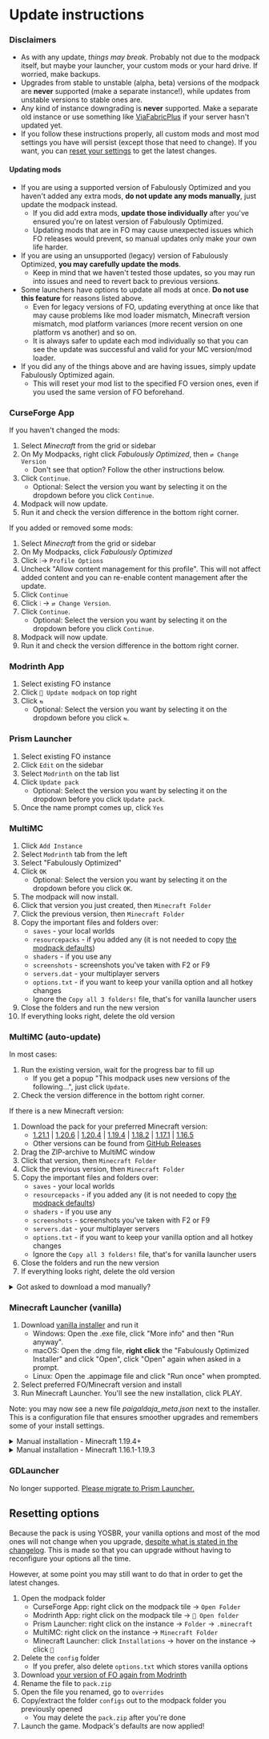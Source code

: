 # Update instructions

### Disclaimers

- As with any update, *things may break*. Probably not due to the modpack itself, but maybe your launcher, your custom mods or your hard drive. If worried, make backups.
- Upgrades from stable to unstable (alpha, beta) versions of the modpack are **never** supported (make a separate instance!), while updates from unstable versions to stable ones are.
- Any kind of instance downgrading is **never** supported. Make a separate old instance or use something like [ViaFabricPlus](https://modrinth.com/mod/viafabricplus) if your server hasn't updated yet.
- If you follow these instructions properly, all custom mods and most mod settings you have will persist (except those that need to change). If you want, you can [reset your settings](#resetting-settings) to get the latest changes.

#### Updating mods

* If you are using a supported version of Fabulously Optimized and you haven't added any extra mods, **do not update any mods manually**, just update the modpack instead.
   * If you did add extra mods, **update those individually** after you've ensured you're on latest version of Fabulously Optimized.
   * Updating mods that are in FO may cause unexpected issues which FO releases would prevent, so manual updates only make your own life harder.
* If you are using an unsupported (legacy) version of Fabulously Optimized, **you may carefully update the mods**.
   * Keep in mind that we haven't tested those updates, so you may run into issues and need to revert back to previous versions.
* Some launchers have options to update all mods at once. **Do not use this feature** for reasons listed above.
    * Even for legacy versions of FO, updating everything at once like that may cause problems like mod loader mismatch, Minecraft version mismatch, mod platform variances (more recent version on one platform vs another) and so on.
    * It is always safer to update each mod individually so that you can see the update was successful and valid for your MC version/mod loader.
* If you did any of the things above and are having issues, simply update Fabulously Optimized again.
  * This will reset your mod list to the specified FO version ones, even if you used the same version of FO beforehand.

### CurseForge App

If you haven't changed the mods:

1. Select _Minecraft_ from the grid or sidebar
2. On My Modpacks, right click _Fabulously Optimized_, then `⇄ Change Version`
   * Don't see that option? Follow the other instructions below.
3. Click `Continue`.
   * Optional: Select the version you want by selecting it on the dropdown before you click `Continue`.
4. Modpack will now update.
5. Run it and check the version difference in the bottom right corner.

If you added or removed some mods:

1. Select _Minecraft_ from the grid or sidebar
2. On My Modpacks, click _Fabulously Optimized_
3. Click `⫶`→ `Profile Options`
4. Uncheck "Allow content management for this profile". This will not affect added content and you can re-enable content management after the update.
5. Click `Continue`
6. Click `⫶` → `⇄ Change Version`.
7. Click `Continue`.
   * Optional: Select the version you want by selecting it on the dropdown before you click `Continue`.
8. Modpack will now update.
9. Run it and check the version difference in the bottom right corner.

### Modrinth App

1. Select existing FO instance
2. Click `🔄 Update modpack` on top right
3. Click `⇆`
   * Optional: Select the version you want by selecting it on the dropdown before you click `⇆`.

### Prism Launcher

1. Select existing FO instance
2. Click `Edit` on the sidebar
3. Select `Modrinth` on the tab list
4. Click `Update pack`
   * Optional: Select the version you want by selecting it on the dropdown before you click `Update pack`.
5. Once the name prompt comes up, click `Yes`

### MultiMC

1. Click `Add Instance`
2. Select `Modrinth` tab from the left
3. Select "Fabulously Optimized"
4. Click `OK`
   * Optional: Select the version you want by selecting it on the dropdown before you click `OK`.
5. The modpack will now install.
6. Click that version you just created, then `Minecraft Folder`
7. Click the previous version, then `Minecraft Folder`
8. Copy the important files and folders over:
   * `saves` - your local worlds
   * `resourcepacks` - if you added any (it is not needed to copy [the modpack defaults](changed-options.md#resource-packs))
   * `shaders` - if you use any
   * `screenshots` - screenshots you've taken with F2 or F9
   * `servers.dat` - your multiplayer servers
   * `options.txt` - if you want to keep your vanilla option and all hotkey changes
   * Ignore the `Copy all 3 folders!` file, that's for vanilla launcher users 
9. Close the folders and run the new version
10. If everything looks right, delete the old version

### MultiMC (auto-update)

In most cases:

1. Run the existing version, wait for the progress bar to fill up
   * If you get a popup "This modpack uses new versions of the following...", just click `Update`.
2. Check the version difference in the bottom right corner.

If there is a new Minecraft version:

1. Download the pack for your preferred Minecraft version:
   * [1.21.1](https://github.com/Fabulously-Optimized/fabulously-optimized/releases/download/v6.1.0-beta.5/Fabulously.Optimized.MC.1.21.1.auto-update.zip) | [1.20.6](https://github.com/Fabulously-Optimized/fabulously-optimized/releases/download/v5.12.0-alpha.3/Fabulously.Optimized.MC.1.20.6.auto-update.zip) | [1.20.4](https://github.com/Fabulously-Optimized/fabulously-optimized/releases/download/v5.10.1/Fabulously.Optimized.MC.1.20.4.auto-update.zip) | [1.19.4](https://github.com/Fabulously-Optimized/fabulously-optimized/releases/download/v4.10.0/Fabulously.Optimized.MC.1.19.4.auto-update.zip) | [1.18.2](https://github.com/Fabulously-Optimized/fabulously-optimized/releases/download/v3.12.2/Fabulously.Optimized.MC.1.18.2.auto-update.zip) | [1.17.1](https://github.com/Fabulously-Optimized/fabulously-optimized/releases/download/v3.2.3/Fabulously.Optimized.MC.1.17.1.auto-update.zip) | [1.16.5](https://github.com/Fabulously-Optimized/fabulously-optimized/releases/download/v3.2.3/Fabulously.Optimized.MC.1.16.5.auto-update.zip)
   * Other versions can be found from [GitHub Releases](https://github.com/Fabulously-Optimized/fabulously-optimized/releases)
2. Drag the ZIP-archive to MultiMC window
3. Click that version, then `Minecraft Folder`
4. Click the previous version, then `Minecraft Folder`
5. Copy the important files and folders over:
   * `saves` - your local worlds
   * `resourcepacks` - if you added any (it is not needed to copy [the modpack defaults](changed-options.md#resource-packs))
   * `shaders` - if you use any
   * `screenshots` - screenshots you've taken with F2 or F9
   * `servers.dat` - your multiplayer servers
   * `options.txt` - if you want to keep your vanilla option and all hotkey changes
   * Ignore the `Copy all 3 folders!` file, that's for vanilla launcher users 
6. Close the folders and run the new version
7. If everything looks right, delete the old version

<details>
  <summary>Got asked to download a mod manually?</summary>

  If you get asked to download a specific jar, it means I am not allowed to bundle it and you must add it manually:

  1. Copy and paste the given address to your browser
  2. Click `Cancel Launch`
  3. Click `Download` on the mod
  4. On MultiMC, click on the instance, then click `View Mods`
  5. Drag the downloaded mod into the mod list
  6. Click `Launch`

</details>

### Minecraft Launcher (vanilla)

1. Download [vanilla installer](https://download.fo/vanilla) and run it
    * Windows: Open the .exe file, click "More info" and then "Run anyway".
    * macOS: Open the .dmg file, **right click** the "Fabulously Optimized Installer" and click "Open", click "Open" again when asked in a prompt.
    * Linux: Open the .appimage file and click "Run once" when prompted.
2. Select preferred FO/Minecraft version and install
3. Run Minecraft Launcher. You'll see the new installation, click PLAY.

Note: you may now see a new file _paigaldaja_meta.json_ next to the installer. This is a configuration file that ensures smoother upgrades and remembers some of your install settings.

<details>
   <summary>Manual installation - Minecraft 1.19.4+</summary>

1. Download and install [Fabric Loader](https://fabricmc.net/use/) **version 0.16.5**
   * Remember that the _installer version_ doesn't matter, what matters is the _loader version_ that appears when you run the installer.
2. Open Minecraft Launcher, click `Installations`, then click 📂 on the Fabric installation
3. [Open this site](https://download.fo/vanilla), then click the ⬇️ button
   * Optional: Select the version you want by selecting it on the dropdown before you click ⬇️.
   * If you got a prompt for popup windows or multiple downloads, please accept it - technical limitation.
   * Looking for older versions? Read the "legacy instructions" below.
4. Open the zip file and copy **all folders** [(why?)](vanilla-launcher-faq.md#so-i-just-copy-the-mods-right) to your _.minecraft_ folder
   * If asked - replace the files.
5. Recommended: delete `options.txt` to get [FO default settings](changed-options.md)
    * Your vanilla options like selected resource packs, language, keybinds will be reset but you can reapply them later.
    * If you choose not to do this, please at least enable bundled resource packs manually.
6. Launch the installed Fabric profile
7. If you now see "Fabulously Optimized" in the right bottom corner, you're done!

</details>

<details>
  <summary>Manual installation - Minecraft 1.16.1-1.19.3</summary>

  1. Download and install [Fabric Loader](https://fabricmc.net/use/)
     * Minecraft 1.19-1.19.3: Fabric Loader **0.14.24**
     * Minecraft 1.17.1-1.18.2: Fabric Loader **0.14.12**
     * Minecraft 1.16.5: Fabric Loader **0.13.3** and [Java 8](https://adoptium.net/temurin/releases/?version=8&package=jre&arch=x64)
     * Remember that the _installer version_ doesn't matter, what matters is the _loader version_ that appears when you run the installer.
  2. Open Minecraft Launcher, click `Installations`, then click 📂 on the Fabric installation
  3. Go to [Files](https://www.curseforge.com/minecraft/modpacks/fabulously-optimized/files?showAlphaFiles=show) on CurseForge
  4. Click the version you need, then click "Additional files"
  5. Click `⋮` → `Download file` on the latest **MultiMC version**
     * If you see less than 10 mods in the zip, you downloaded the wrong version.  
  6. Open the zip file, go to _Fabulously Optimized x.x.x_ > _minecraft_
  7. Open the zip file and copy **all folders** [(why?)](vanilla-launcher-faq.md#so-i-just-copy-the-mods-right) from zip's _minecraft_ folder to your _.minecraft_ folder
     * If asked - replace the files.
  8. Recommended: delete `options.txt` to get [FO default settings](changed-options.md)
     * Your vanilla options like selected resource packs, language, keybinds will be reset but you can reapply them later.
     * If you choose not to do this, please at least enable bundled resource packs manually.
  9. Launch the installed Fabric profile
  10. If you now see "Fabulously Optimized" in the right bottom corner, you're done!

</details>

### GDLauncher

No longer supported. [Please migrate to Prism Launcher.](install-instructions.md#gdlauncher)

## Resetting options

Because the pack is using YOSBR, your vanilla options and most of the mod ones will not change when you upgrade, [despite what is stated in the changelog](https://github.com/Fabulously-Optimized/fabulously-optimized/blob/main/CHANGELOG.md). This is made so that you can upgrade without having to reconfigure your options all the time. 

However, at some point you may still want to do that in order to get the latest changes.

1. Open the modpack folder
   * CurseForge App: right click on the modpack tile → `Open Folder`
   * Modrinth App: right click on the modpack tile → `📂 Open folder`
   * Prism Launcher: right click on the instance → `Folder` → `.minecraft`
   * MultiMC: right click on the instance → `Minecraft Folder`
   * Minecraft Launcher: click `Installations` → hover on the instance → click `📁`
2. Delete the `config` folder
   * If you prefer, also delete `options.txt` which stores vanilla options
3. Download [your version of FO again from Modrinth](https://modrinth.com/modpack/fabulously-optimized/versions)
4. Rename the file to `pack.zip`
5. Open the file you renamed, go to `overrides`
6. Copy/extract the folder `configs` out to the modpack folder you previously opened
   * You may delete the `pack.zip` after you're done
7. Launch the game. Modpack's defaults are now applied!
